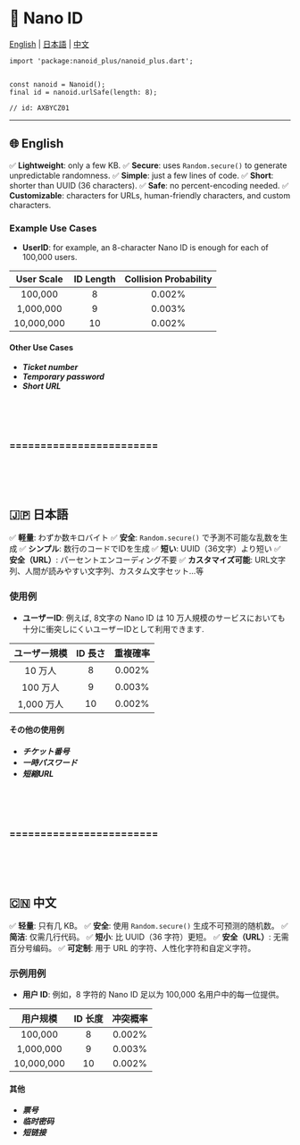 # 🐣 Nano ID

[English](#english) | [日本語](#日本語) | [中文](#中文)


```
import 'package:nanoid_plus/nanoid_plus.dart';


const nanoid = Nanoid();
final id = nanoid.urlSafe(length: 8);

// id: AXBYCZ01

```


---
## 🌐 English

✅ **Lightweight**: only a few KB.
✅ **Secure**: uses `Random.secure()` to generate unpredictable randomness.
✅ **Simple**: just a few lines of code.
✅ **Short**: shorter than UUID (36 characters).
✅ **Safe**: no percent-encoding needed.
✅ **Customizable**: characters for URLs, human-friendly characters, and custom characters.

### Example Use Cases

- **UserID**: for example, an 8-character Nano ID is enough for each of 100,000 users.

| User Scale   | ID Length | Collision Probability |
|:------------:|:---------:|:-------------------------------:|
| 100,000      |     8     | 0.002%                          |
| 1,000,000    |     9     | 0.003%                          |
| 10,000,000   |    10     | 0.002%                          |


#### Other Use Cases

- ***Ticket number***
- ***Temporary password***
- ***Short URL***

<br />
<br />
<br />

### ========================

<br />
<br />
<br />


## 🇯🇵 日本語

✅ **軽量**: わずか数キロバイト
✅ **安全**: `Random.secure()` で予測不可能な乱数を生成
✅ **シンプル**: 数行のコードでIDを生成
✅ **短い**: UUID（36文字）より短い
✅ **安全（URL）**: パーセントエンコーディング不要
✅ **カスタマイズ可能**: URL文字列、人間が読みやすい文字列、カスタム文字セット...等

### 使用例

- **ユーザーID**: 例えば, 8文字の Nano ID は 10 万人規模のサービスにおいても十分に衝突しにくいユーザーIDとして利用できます.

| ユーザー規模 | ID 長さ | 重複確率 |
|:------------:|:-------:|:----------------:|
|  10 万人     |    8    | 0.002%        |
| 100 万人     |    9    | 0.003%        |
| 1,000 万人   |   10    | 0.002%        |


#### その他の使用例

- ***チケット番号***
- ***一時パスワード***
- ***短縮URL***

<br />
<br />
<br />

### ========================

<br />
<br />
<br />

## 🇨🇳 中文

✅ **轻量**: 只有几 KB。
✅ **安全**: 使用 `Random.secure()` 生成不可预测的随机数。
✅ **简洁**: 仅需几行代码。
✅ **短小**: 比 UUID（36 字符）更短。
✅ **安全（URL）**: 无需百分号编码。
✅ **可定制**: 用于 URL 的字符、人性化字符和自定义字符。

### 示例用例

- **用户 ID**: 例如，8 字符的 Nano ID 足以为 100,000 名用户中的每一位提供。

| 用户规模     | ID 长度 | 冲突概率 |
|:------------:|:-------:|:----------------:|
| 100,000      |    8    | 0.002%        |
| 1,000,000    |    9    | 0.003%        |
| 10,000,000   |   10    | 0.002%        |

#### 其他

- ***票号***
- ***临时密码***
- ***短链接***
